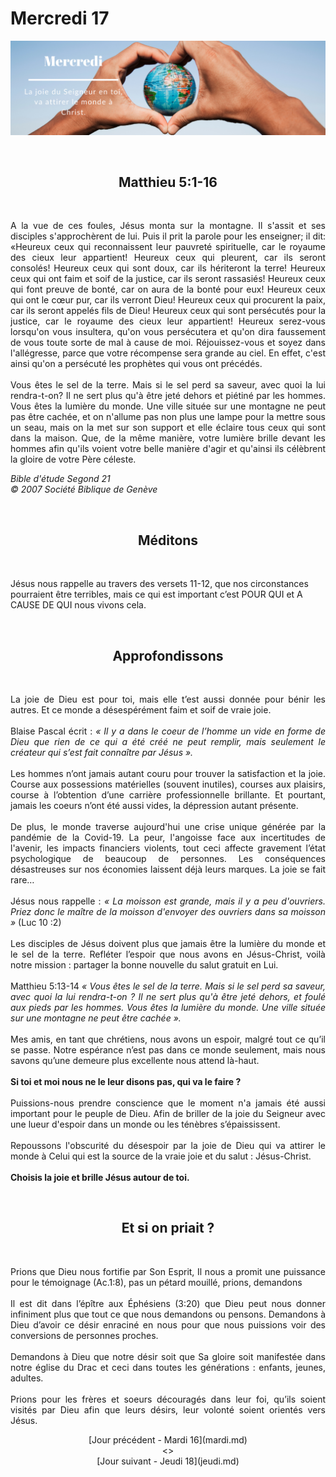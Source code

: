 # Mercredi 17
![alt text](images/SDP-Mercredi.png "Mercredi 17 - La joie du Seigneur en toi, va attirer le monde à Christ.")

<br/>
<center><h2>Matthieu 5:1-16</h2></center>
<br/>

<p align="justify">
A la vue de ces foules, Jésus monta sur la montagne. Il s'assit et ses disciples s'approchèrent de lui. Puis il prit la parole pour les enseigner; il dit:
«Heureux ceux qui reconnaissent leur pauvreté spirituelle, car le royaume des cieux leur appartient! Heureux ceux qui pleurent, car ils seront consolés! Heureux ceux qui sont doux, car ils hériteront la terre! Heureux ceux qui ont faim et soif de la justice, car ils seront rassasiés! Heureux ceux qui font preuve de bonté, car on aura de la bonté pour eux! Heureux ceux qui ont le cœur pur, car ils verront Dieu! Heureux ceux qui procurent la paix, car ils seront appelés fils de Dieu! Heureux ceux qui sont persécutés pour la justice, car le royaume des cieux leur appartient! Heureux serez-vous lorsqu'on vous insultera, qu'on vous persécutera et qu'on dira faussement de vous toute sorte de mal à cause de moi. Réjouissez-vous et soyez dans l'allégresse, parce que votre récompense sera grande au ciel. En effet, c'est ainsi qu'on a persécuté les prophètes qui vous ont précédés.
<br/><br/>
Vous êtes le sel de la terre. Mais si le sel perd sa saveur, avec quoi la lui rendra-t-on? Il ne sert plus qu'à être jeté dehors et piétiné par les hommes. Vous êtes la lumière du monde. Une ville située sur une montagne ne peut pas être cachée, et on n'allume pas non plus une lampe pour la mettre sous un seau, mais on la met sur son support et elle éclaire tous ceux qui sont dans la maison. Que, de la même manière, votre lumière brille devant les hommes afin qu'ils voient votre belle manière d'agir et qu'ainsi ils célèbrent la gloire de votre Père céleste.
</p>

<i>Bible d'étude Segond 21<br />
© 2007 Société Biblique de Genève</i>

<br/>
<center><h2>Méditons</h2></center>
<br/>

Jésus nous rappelle au travers des versets 11-12, que nos circonstances pourraient être terribles, mais ce qui est important c’est POUR QUI et A CAUSE DE QUI nous vivons cela.

<br/>
<center><h2>Approfondissons</h2></center>
<br/>

<p align="justify">
La joie de Dieu est pour toi, mais elle t’est aussi donnée pour bénir les autres. Et ce monde a désespérément faim et soif de vraie joie.
<br/><br/>
Blaise Pascal écrit : <i>« Il y a dans le coeur de l’homme un vide en forme de Dieu que rien de ce qui a été créé ne peut remplir, mais seulement le créateur qui s’est fait connaître par Jésus ».</i>
<br/><br/>
Les hommes n’ont jamais autant couru pour trouver la satisfaction et la joie. Course aux possessions matérielles (souvent inutiles), courses aux plaisirs, course à l’obtention d’une carrière professionnelle brillante. Et pourtant, jamais les coeurs n’ont été aussi vides, la dépression autant présente.
<br/><br/>
De plus, le monde traverse aujourd'hui une crise unique générée par la pandémie de la Covid-19. La peur, l'angoisse face aux incertitudes de l'avenir, les impacts financiers violents, tout ceci affecte gravement l’état psychologique de beaucoup de personnes. Les conséquences désastreuses sur nos économies laissent déjà leurs marques. La joie se fait rare…
<br/><br/>
Jésus nous rappelle : <i>« La moisson est grande, mais il y a peu d'ouvriers. Priez donc le maître de la moisson d'envoyer des ouvriers dans sa moisson »</i> (Luc 10 :2)
<br/><br/>
Les disciples de Jésus doivent plus que jamais être la lumière du monde et le sel de la terre. Refléter l’espoir que nous avons en Jésus-Christ, voilà notre mission : partager la bonne nouvelle du salut gratuit en Lui.
<br/><br/>
Matthieu 5:13-14 <i>« Vous êtes le sel de la terre. Mais si le sel perd sa saveur, avec quoi la lui rendra-t-on ? Il ne sert plus qu'à être jeté dehors, et foulé aux pieds par les hommes. Vous êtes la lumière du monde. Une ville située sur une montagne ne peut être cachée ».</i>
<br/><br/>
Mes amis, en tant que chrétiens, nous avons un espoir, malgré tout ce qu’il se passe. Notre espérance n’est pas dans ce monde seulement, mais nous savons qu’une demeure plus excellente nous attend là-haut.
<br/><br/>
<b>Si toi et moi nous ne le leur disons pas, qui va le faire ?</b>
<br/><br/>
Puissions-nous prendre conscience que le moment n'a jamais été aussi important pour le peuple de Dieu. Afin de briller de la joie du Seigneur avec une lueur d'espoir dans un monde ou les ténèbres s’épaississent.
<br/><br/>
Repoussons l'obscurité du désespoir par la joie de Dieu qui va attirer le monde à Celui qui est la source de la vraie joie et du salut : Jésus-Christ.
<br/><br/>
<b>Choisis la joie et brille Jésus autour de toi.</b>
</p>

<br/>
<center><h2>Et si on priait ?</h2></center>
<br/>

<p align="justify">
Prions que Dieu nous fortifie par Son Esprit, Il nous a promit une puissance pour le témoignage (Ac.1:8), pas un pétard mouillé, prions, demandons 
<br/><br/>
Il est dit dans l’épître aux Éphésiens (3:20) que Dieu peut nous donner infiniment plus que tout ce que nous demandons ou pensons. Demandons à Dieu d’avoir ce désir enraciné en nous pour que nous puissions voir des conversions de personnes proches.
<br/><br/>
Demandons à Dieu que notre désir soit que Sa gloire soit manifestée dans notre église du Drac et ceci dans toutes les générations : enfants, jeunes, adultes.
<br/><br/>
Prions pour les frères et soeurs découragés dans leur foi, qu’ils soient visités par Dieu afin que leurs désirs, leur volonté soient orientés vers Jésus.
</p>

<p align="center">
[Jour précédent - Mardi 16](mardi.md)<br/> <> <br/>
[Jour suivant - Jeudi 18](jeudi.md)
</p>